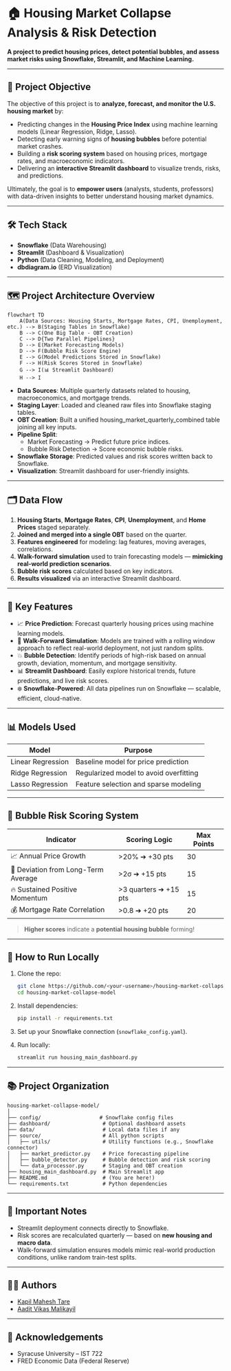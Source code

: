 # 🏠 Housing Market Collapse Analysis & Risk Detection

**A project to predict housing prices, detect potential bubbles, and assess market risks using Snowflake, Streamlit, and Machine Learning.**

---

## 🎯 Project Objective

The objective of this project is to **analyze, forecast, and monitor the U.S. housing market** by:

- Predicting changes in the **Housing Price Index** using machine learning models (Linear Regression, Ridge, Lasso).
- Detecting early warning signs of **housing bubbles** before potential market crashes.
- Building a **risk scoring system** based on housing prices, mortgage rates, and macroeconomic indicators.
- Delivering an **interactive Streamlit dashboard** to visualize trends, risks, and predictions.

Ultimately, the goal is to **empower users** (analysts, students, professors) with data-driven insights to better understand housing market dynamics.

---

## 🛠️ Tech Stack

- **Snowflake** (Data Warehousing)
- **Streamlit** (Dashboard & Visualization)
- **Python** (Data Cleaning, Modeling, and Deployment)
- **dbdiagram.io** (ERD Visualization)

---

## 🗺️ Project Architecture Overview

```mermaid
flowchart TD
    A(Data Sources: Housing Starts, Mortgage Rates, CPI, Unemployment, etc.) --> B(Staging Tables in Snowflake)
    B --> C(One Big Table - OBT Creation)
    C --> D{Two Parallel Pipelines}
    D --> E(Market Forecasting Models)
    D --> F(Bubble Risk Score Engine)
    E --> G(Model Predictions Stored in Snowflake)
    F --> H(Risk Scores Stored in Snowflake)
    G --> I(📊 Streamlit Dashboard)
    H --> I
```

- **Data Sources**: Multiple quarterly datasets related to housing, macroeconomics, and mortgage trends.
- **Staging Layer**: Loaded and cleaned raw files into Snowflake staging tables.
- **OBT Creation**: Built a unified housing_market_quarterly_combined table joining all key inputs.
- **Pipeline Split**:
  - Market Forecasting → Predict future price indices.
  - Bubble Risk Detection → Score economic bubble risks.
- **Snowflake Storage**: Predicted values and risk scores written back to Snowflake.
- **Visualization**: Streamlit dashboard for user-friendly insights.

---

## 🗂️ Data Flow

1. **Housing Starts**, **Mortgage Rates**, **CPI**, **Unemployment**, and **Home Prices** staged separately.
2. **Joined and merged into a single OBT** based on the quarter.
3. **Features engineered** for modeling: lag features, moving averages, correlations.
4. **Walk-forward simulation** used to train forecasting models — **mimicking real-world prediction scenarios**.
5. **Bubble risk scores** calculated based on key indicators.
6. **Results visualized** via an interactive Streamlit dashboard.

---

## 🧠 Key Features

- 📈 **Price Prediction**: Forecast quarterly housing prices using machine learning models.
- 🔁 **Walk-Forward Simulation**: Models are trained with a rolling window approach to reflect real-world deployment, not just random splits.
- 💥 **Bubble Detection**: Identify periods of high-risk based on annual growth, deviation, momentum, and mortgage sensitivity.
- 📊 **Streamlit Dashboard**: Easily explore historical trends, future predictions, and live risk scores.
- ❄️ **Snowflake-Powered**: All data pipelines run on Snowflake — scalable, efficient, cloud-native.

---

## 📊 Models Used

| Model                 | Purpose                              |
|-----------------------|--------------------------------------|
| Linear Regression     | Baseline model for price prediction |
| Ridge Regression      | Regularized model to avoid overfitting |
| Lasso Regression      | Feature selection and sparse modeling |

---

## 🚨 Bubble Risk Scoring System

| Indicator                              | Scoring Logic  | Max Points |
|----------------------------------------|----------------|------------|
| 📈 Annual Price Growth                | >20% ➔ +30 pts | 30         |
| 📏 Deviation from Long-Term Average    | >2σ ➔ +15 pts  | 15         |
| 🔥 Sustained Positive Momentum        | >3 quarters ➔ +15 pts | 15    |
| 💰 Mortgage Rate Correlation          | >0.8 ➔ +20 pts | 20         |

> **Higher scores** indicate a **potential housing bubble** forming!

---

## 🚀 How to Run Locally

1. Clone the repo:
   ```bash
   git clone https://github.com/<your-username>/housing-market-collapse-model.git
   cd housing-market-collapse-model
   ```

2. Install dependencies:
   ```bash
   pip install -r requirements.txt
   ```

3. Set up your Snowflake connection (`snowflake_config.yaml`).

4. Run locally:
   ```bash
   streamlit run housing_main_dashboard.py
   ```

---

## 📚 Project Organization

```
housing-market-collapse-model/
│
├── config/                   # Snowflake config files
├── dashboard/                 # Optional dashboard assets
├── data/                      # Local data files if any
├── source/                    # All python scripts
│   ├── utils/                 # Utility functions (e.g., Snowflake connector)
│   ├── market_predictor.py    # Price forecasting pipeline
│   ├── bubble_detector.py     # Bubble detection and risk scoring
│   └── data_processor.py      # Staging and OBT creation
├── housing_main_dashboard.py  # Main Streamlit app
├── README.md                  # (You are here!)
└── requirements.txt           # Python dependencies
```

---

## 📌 Important Notes

- Streamlit deployment connects directly to Snowflake.
- Risk scores are recalculated quarterly — based on **new housing and macro data**.
- Walk-forward simulation ensures models mimic real-world production conditions, unlike random train-test splits.

---

## 🧑‍💻 Authors

- [Kapil Mahesh Tare](https://github.com/Kapil1917T)
- [Aadit Vikas Malikayil](https://github.com/aadit2697)

---

## 🌟 Acknowledgements

- Syracuse University – IST 722
- FRED Economic Data (Federal Reserve)
